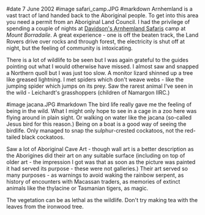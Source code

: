 #date 7 June 2002
#image safari_camp.JPG
#markdown
Arnhemland is a vast tract of land handed back to the Aboriginal people. To get into this area you need a permit from an Aboriginal Land Council. I had the privilege of spending a couple of nights at
[Davidson's Arnhemland Safaris](http://www.arnhemland-safaris.com/)
camp at *Mount Borradaile*. A great experience - one is off the beaten track, the Land Rovers drive over rocks and through forest, the electricity is shut off at night, but the feeling of community is intoxicating.

There is a lot of wildlife to be seen but I was again grateful to the guides pointing out what I would otherwise have missed. I almost saw and snapped a Northern quoll but I was just too slow. A monitor lizard shinned up a tree like greased lightning. I met spiders which don't weave webs - like the jumping spider which jumps on its prey. Saw the rarest animal I've seen in the wild - Leichardt's grasshoppers (children of Namargon IIRC.)

#image jacana.JPG
#markdown
The bird life really gave me the feeling of being in the wild. What I might only hope to see in a cage in a zoo here was flying around in plain sight. Or walking on water like the jacana (so-called Jesus bird for this reason.) Being on a boat is a good way of seeing the birdlife. Only managed to snap the sulphur-crested cockatoos, not the red-tailed black cockatoos.

Saw a lot of Aboriginal Cave Art - though wall art is a better description as the Aborigines did their art on any suitable surface (including on top of older art - the impression I got was that as soon as the picture was painted it had served its purpose - these were not galleries.) Their art served so many purposes - as warnings to avoid waking the rainbow serpent, as history of encounters with Macassan traders, as memories of extinct animals like the thylacine or Tasmanian tigers, as magic.

The vegetation can be as lethal as the wildlife. Don't try making tea with the leaves from the ironwood tree.
